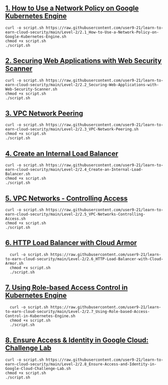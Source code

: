## [1. How to Use a Network Policy on Google Kubernetes Engine](https://www.cloudskillsboost.google/games/2266/labs/12940)
```
curl -o script.sh https://raw.githubusercontent.com/user9-21/learn-to-earn-cloud-security/main/Level-2/2.1_How-to-Use-a-Network-Policy-on-Google-Kubernetes-Engine.sh
chmod +x script.sh
./script.sh

```

## [2. Securing Web Applications with Web Security Scanner](https://www.cloudskillsboost.google/games/2266/labs/12941)
```
curl -o script.sh https://raw.githubusercontent.com/user9-21/learn-to-earn-cloud-security/main/Level-2/2.2_Securing-Web-Applications-with-Web-Security-Scanner.sh
chmod +x script.sh
./script.sh

```

## [3. VPC Network Peering](https://www.cloudskillsboost.google/games/2266/labs/12942)
```
curl -o script.sh https://raw.githubusercontent.com/user9-21/learn-to-earn-cloud-security/main/Level-2/2.3_VPC-Network-Peering.sh
chmod +x script.sh
./script.sh

```

## [4. Create an Internal Load Balancer](https://www.cloudskillsboost.google/games/2266/labs/12943)
```
curl -o script.sh https://raw.githubusercontent.com/user9-21/learn-to-earn-cloud-security/main/Level-2/2.4_Create-an-Internal-Load-Balancer.sh
chmod +x script.sh
./script.sh

```

## [5. VPC Networks - Controlling Access](https://www.cloudskillsboost.google/games/2266/labs/12944)
```
curl -o script.sh https://raw.githubusercontent.com/user9-21/learn-to-earn-cloud-security/main/Level-2/2.5_VPC-Networks-Controlling-Access.sh
chmod +x script.sh
./script.sh

```

## [6. HTTP Load Balancer with Cloud Armor](https://www.cloudskillsboost.google/games/2266/labs/12945)
```
  curl -o script.sh https://raw.githubusercontent.com/user9-21/learn-to-earn-cloud-security/main/Level-2/2.6_HTTP-Load-Balancer-with-Cloud-Armor.sh
  chmod +x script.sh
  ./script.sh

```

## [7. Using Role-based Access Control in Kubernetes Engine](https://www.cloudskillsboost.google/games/2266/labs/12946)
```
  curl -o script.sh https://raw.githubusercontent.com/user9-21/learn-to-earn-cloud-security/main/Level-2/2.7_Using-Role-based-Access-Control-in-Kubernetes-Engine.sh
  chmod +x script.sh
  ./script.sh

```

## [8. Ensure Access & Identity in Google Cloud: Challenge Lab](https://www.cloudskillsboost.google/games/2266/labs/12947)
```
curl -o script.sh https://raw.githubusercontent.com/user9-21/learn-to-earn-cloud-security/main/Level-2/2.8_Ensure-Access-and-Identity-in-Google-Cloud-Challenge-Lab.sh
chmod +x script.sh
./script.sh

```

